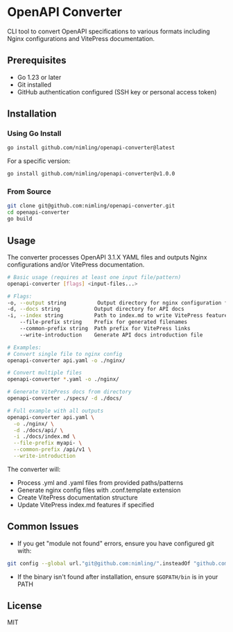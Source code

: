 # OpenAPI Converter

CLI tool to convert OpenAPI specifications to various formats including Nginx configurations and VitePress documentation.

## Prerequisites

- Go 1.23 or later
- Git installed
- GitHub authentication configured (SSH key or personal access token)

## Installation

### Using Go Install

```bash
go install github.com/nimling/openapi-converter@latest
```

For a specific version:

```bash
go install github.com/nimling/openapi-converter@v1.0.0
```

### From Source

```bash
git clone git@github.com:nimling/openapi-converter.git
cd openapi-converter
go build
```

## Usage

The converter processes OpenAPI 3.1.X YAML files and outputs Nginx configurations and/or VitePress documentation.

```bash
# Basic usage (requires at least one input file/pattern)
openapi-converter [flags] <input-files...>

# Flags:
-o, --output string          Output directory for nginx configuration files
-d, --docs string           Output directory for API docs
-i, --index string          Path to index.md to write VitePress features
    --file-prefix string    Prefix for generated filenames
    --common-prefix string  Path prefix for VitePress links
    --write-introduction    Generate API docs introduction file

# Examples:
# Convert single file to nginx config
openapi-converter api.yaml -o ./nginx/

# Convert multiple files
openapi-converter *.yaml -o ./nginx/

# Generate VitePress docs from directory
openapi-converter ./specs/ -d ./docs/

# Full example with all outputs
openapi-converter api.yaml \
  -o ./nginx/ \
  -d ./docs/api/ \
  -i ./docs/index.md \
  --file-prefix myapi- \
  --common-prefix /api/v1 \
  --write-introduction
```

The converter will:
- Process .yml and .yaml files from provided paths/patterns
- Generate nginx config files with .conf.template extension
- Create VitePress documentation structure
- Update VitePress index.md features if specified

## Common Issues

- If you get "module not found" errors, ensure you have configured git with:
```bash
git config --global url."git@github.com:nimling/".insteadOf "github.com/nimling/"
```

- If the binary isn't found after installation, ensure `$GOPATH/bin` is in your PATH

## License

MIT
